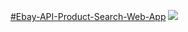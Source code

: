[#Ebay-API-Product-Search-Web-App](http://csci571homework8-env.crc386dumd.us-east-2.elasticbeanstalk.com)
![](giphy.gif)

